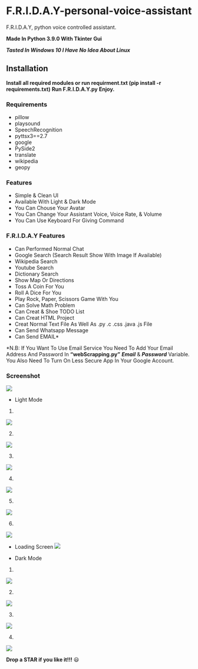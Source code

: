 # F.R.I.D.A.Y-personal-voice-assistant
F.R.I.D.A.Y, python voice controlled assistant.


**Made In Python 3.9.0 With Tkinter Gui**

***Tasted In Windows 10 I Have No Idea About Linux***

## Installation 
**Install all required modules or run requirment.txt (pip install -r requirements.txt)**
**Run F.R.I.D.A.Y.py**
**Enjoy.**


### Requirements
- pillow 
- playsound
- SpeechRecognition
- pyttsx3==2.7
- google
- PySide2
- translate
- wikipedia
- geopy


### Features
- Simple & Clean UI
- Available With Light & Dark Mode
- You Can Chouse Your Avatar
- You Can Change Your Assistant Voice, Voice Rate, & Volume
- You Can Use Keyboard For Giving Command


### F.R.I.D.A.Y Features 
- Can Performed Normal Chat
- Google Search (Search Result Show With Image If Available)
- Wikipedia Search
- Youtube Search
- Dictionary Search
- Show Map Or Directions
- Toss A Coin For You
- Roll A Dice For You
- Play Rock, Paper, Scissors Game With You
- Can Solve Math Problem
- Can Creat & Shoe TODO List
- Can Creat HTML Project
- Creat Normal Text File As Well As .py .c .css .java .js File
- Can Send Whatsapp Message 
- Can Send EMAIL*



*N.B: If You Want To Use Email Service You Need To Add Your Email Address And Password In  **“webScrapping.py”** ***Email*** & ***Password*** Variable.
You Also Need To Turn On Less Secure App In Your Google Account. 


### Screenshot
![](Screenshot/Demo.gif)


- Light Mode
1)
![](Screenshot/l1.png)

2)
![](Screenshot/l2.png)

3)
![](Screenshot/l3.png)

4)
![](Screenshot/l4.png)

5)
![](Screenshot/l5.png)

6)
![](Screenshot/l6.png)


- Loading Screen
![](Screenshot/Load.png)


- Dark Mode
1)
![](Screenshot/D1.png)

2)
![](Screenshot/D2.png)

3)
![](Screenshot/D3.png)

4)
![](Screenshot/D4.png)




**Drop a STAR if you like it!!!** 😃
